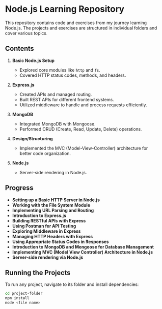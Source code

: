 # Node.js Learning Repository

This repository contains code and exercises from my journey learning Node.js. The projects and exercises are structured in individual folders and cover various topics.

## Contents

1. **Basic Node.js Setup**
   - Explored core modules like `http` and `fs`.
   - Covered HTTP status codes, methods, and headers.
   
2. **Express.js**
   - Created APIs and managed routing.
   - Built REST APIs for different frontend systems.
   - Utilized middleware to handle and process requests efficiently.

3. **MongoDB**
   - Integrated MongoDB with Mongoose.
   - Performed CRUD (Create, Read, Update, Delete) operations.

4. **Design/Structuring**
   - Implemented the MVC (Model-View-Controller) architecture for better code organization.
   
5. **Node.js**
   - Server-side rendering in Node.js.
     


## Progress

* **Setting up a Basic HTTP Server in Node.js** 
* **Working with the File System Module** 
* **Implementing URL Parsing and Routing** 
* **Introduction to Express.js**  
* **Building RESTful APIs with Express**    
* **Using Postman for API Testing** 
* **Exploring Middleware in Express**
* **Managing HTTP Headers with Express**
* **Using Appropriate Status Codes in Responses**
* **Introduction to MongoDB and Mongoose for Database Management**
* **Implementing MVC (Model View Controller) Architecture in Node.js**
* **Server-side rendering via Node.js**

   



## Running the Projects
To run any project, navigate to its folder and install dependencies:

```bash
cd project-folder
npm install
node <file name>


